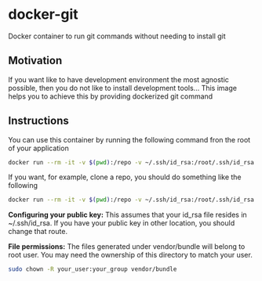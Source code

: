 # docker-git
Docker container to run git commands without needing to install git

## Motivation
If you want like to have development environment the most agnostic possible,
then you do not like to install development tools... This image helps you to
achieve this by providing dockerized git command

## Instructions
You can use this container by running the following command fron the root of your application

```bash
docker run --rm -it -v $(pwd):/repo -v ~/.ssh/id_rsa:/root/.ssh/id_rsa aspgems/git
```

If you want, for example, clone a repo, you should do something like the following

```bash
docker run --rm -it -v $(pwd):/repo -v ~/.ssh/id_rsa:/root/.ssh/id_rsa aspgems/git clone <your_repo_url>
```

**Configuring your public key:** This assumes that your id_rsa file resides in
~/.ssh/id_rsa. If you have your public key in other location, you should change that route.

**File permissions:** The files generated under vendor/bundle will belong to root user. You may need the ownership of this directory to match your user.

```bash
sudo chown -R your_user:your_group vendor/bundle
```
